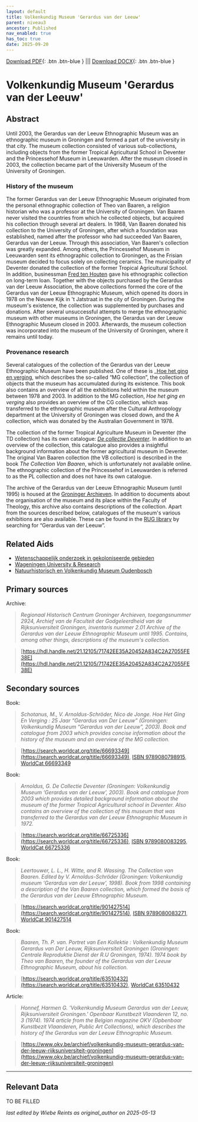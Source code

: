 ```yaml
---
layout: default
title: Volkenkundig Museum 'Gerardus van der Leeuw'
parent: niveau3
ancestor: Published
nav_enabled: true
has_toc: true
date: 2025-09-20
--- 
```



[Download PDF](https://raw.githubusercontent.com/colonial-heritage/research-guides-dev/refs/heads/main/EXPORTS/published/PDF/niveau3/English/GerardusLeeuw.pdf){: .btn .btn-blue } |||    [Download DOCX](https://raw.githubusercontent.com/colonial-heritage/research-guides-dev/refs/heads/main/EXPORTS/published/DOCX/niveau3/English/GerardusLeeuw.docx){: .btn .btn-blue }


# Volkenkundig Museum 'Gerardus van der Leeuw'


## Abstract

Until 2003, the Gerardus van der Leeuw Ethnographic Museum was an ethnographic museum in Groningen and formed a part of the university in that city. The museum collection consisted of various sub-collections, including objects from the former Tropical Agricultural School in Deventer and the Princessehof Museum in Leeuwarden. After the museum closed in 2003, the collection became part of the University Museum of the University of Groningen.

### History of the museum

The former Gerardus van der Leeuw Ethnographic Museum originated from the personal ethnographic collection of Theo van Baaren, a religion historian who was a professor at the University of Groningen. Van Baaren never visited the countries from which he collected objects, but acquired his collection through several art dealers. In 1968, Van Baaren donated his collection to the University of Groningen, after which a foundation was established, named after the professor who had succeeded Van Baaren, Gerardus van der Leeuw. Through this association, Van Baaren's collection was greatly expanded. Among others, the Princessehof Museum in Leeuwarden sent its ethnographic collection to Groningen, as the Frisian museum decided to focus solely on collecting ceramics. The municipality of Deventer donated the collection of the former Tropical Agricultural School. In addition, businessman [Fred ten Houten](http://www.wikidata.org/entity/Q2321417) gave his ethnographic collection on long-term loan. Together with the objects purchased by the Gerardus van der Leeuw Association, the above collections formed the core of the Gerardus van der Leeuw Ethnographic Museum, which opened its doors in 1978 on the Nieuwe Kijk in 't Jatstraat in the city of Groningen. During the museum's existence, the collection was supplemented by purchases and donations. After several unsuccessful attempts to merge the ethnographic museum with other museums in Groningen, the Gerardus van der Leeuw Ethnographic Museum closed in 2003. Afterwards, the museum collection was incorporated into the museum of the University of Groningen, where it remains until today.

### Provenance research

Several catalogues of the collection of the Gerardus van der Leeuw Ethnographic Museum have been published. One of these is _[Hoe het ging en verging](https://www.rug.nl/museum/collecties/volkenkunde/pdf/MGcatalogusLR.pdf), which describes the so-called “MG collection”, the collection of objects that the museum has accumulated during its existence. This book also contains an overview of all the exhibitions held within the museum between 1978 and 2003. In addition to the MG collection, _Hoe het ging en verging_ also provides an overview of the CG collection, which was transferred to the ethnographic museum after the Cultural Anthropology department at the University of Groningen was closed down, and the A collection, which was donated by the Australian Government in 1978.

The collection of the former Tropical Agriculture Museum in Deventer (the TD collection) has its own catalogue: _[De collectie Deventer](https://www.rug.nl/society-business/university-museum/collections/ethnological/pdf/tdcatalogus.pdf)_. In addition to an overview of the collection, this catalogue also provides a insightful background information about the former agricultural museum in Deventer. The original Van Baaren collection (the VB collection) is described in the book _The Collection Van Baaren_, which is unfortunately not available online. The ethnographic collection of the Princessehof in Leeuwarden is referred to as the PL collection and does not have its own catalogue.

The archive of the Gerardus van der Leeuw Ethnographic Museum (until 1995) is housed at the [Groninger Archieven](https://hdl.handle.net/21.12105/71742EE35A20452A834C2A27055FE38E). In addition to documents about the organisation of the museum and its place within the Faculty of Theology, this archive also contains descriptions of the collection. Apart from the sources described below, catalogues of the museum's various exhibitions are also available. These can be found in the [RUG library](https://rug.on.worldcat.org/discovery) by searching for “Gerardus van der Leeuw”.


## Related Aids

 - [Wetenschappelijk onderzoek in gekoloniseerde gebieden](niveau2/English/Science_20240821.yml)  
 - [Wageningen University & Research](niveau3/English/WageningenUniversity_20240508.yml)  
 - [Natuurhistorisch en Volkenkundig Museum Oudenbosch](niveau3/English/MOudenbosch_20250603.yml)  

## Primary sources

Archive:
  > *Regionaal Historisch Centrum Groninger Archieven, toegangsnummer 2924, Archief van de Faculteit der Godgeleerdheid van de Rijksuniversiteit Groningen, inventaris nummer 2.01*
  > _Archive of the Gerardus van der Leeuw Ethnographic Museum until 1995. Contains, among other things, descriptions of the museum's collection._  

  > [https://hdl.handle.net/21.12105/71742EE35A20452A834C2A27055FE38E](https://hdl.handle.net/21.12105/71742EE35A20452A834C2A27055FE38E)

## Secondary sources

Book:
  > *Schotanus, M., V. Arnoldus-Schröder, Nico de Jonge. Hoe Het Ging En Verging : 25 Jaar “Gerardus van Der Leeuw” (Groningen: Volkenkundig Museum “Gerardus van der Leeuw”, 2003).*
  > _Book and catalogue from 2003 which provides concise information about the history of the museum and an overview of the MG collection._  

  > [https://search.worldcat.org/title/66693349](https://search.worldcat.org/title/66693349), [ISBN 9789080798915](https://isbnsearch.org/isbn/9789080798915), [WorldCat 66693349](https://search.worldcat.org/title/66693349)

Book:
  > *Arnoldus, G. De Collectie Deventer (Groningen: Volkenkundig Museum ‘Gerardus van der Leeuw’, 2003).*
  > _Book and catalogue from 2003 which provides detailed background information about the museum of the former Tropical Agricultural school in Deventer. Also contains an overview of the collection of this museum that was transferred to the Gerardus van der Leeuw Ethnographic Museum in 1972._  

  > [https://search.worldcat.org/title/66725336](https://search.worldcat.org/title/66725336), [ISBN 9789080083295](https://isbnsearch.org/isbn/9789080083295), [WorldCat 66725336](https://search.worldcat.org/title/66725336)

Book:
  > *Leertouwer, L. L., H. Witte, and R. Wassing. The Collection van Baaren. Edited by V. Arnoldus-Schröder (Groningen: Volkenkundig museum ‘Gerardus van der Leeuw’, 1998).*
  > _Book from 1998 containing a description of the Van Baaren collection, which formed the basis of the Gerardus van der Leeuw Ethnographic Museum._  

  > [https://search.worldcat.org/title/901427514](https://search.worldcat.org/title/901427514), [ISBN 9789080083271](https://isbnsearch.org/isbn/9789080083271), [WorldCat 901427514](https://search.worldcat.org/title/901427514)

Book:
  > *Baaren, Th. P. van. Portret van Een Kollektie : Volkenkundig Museum Gerardus van Der Leeuw, Rijksuniversiteit Groningen (Groningen: Centrale Reproduktie Dienst der R.U Groningen, 1974).*
  > _1974 book by Theo van Baaren, the founder of the Gerardus van der Leeuw Ethnographic Museum, about his collection._  

  > [https://search.worldcat.org/title/63510432](https://search.worldcat.org/title/63510432), [WorldCat 63510432](https://search.worldcat.org/title/63510432)

Article:
  > *Honnef, Harmen G. 'Volkenkundig Museum Gerardus van der Leeuw, Rijksuniversiteit Groningen.' Openbaar Kunstbezit Vlaanderen 12, no. 3 (1974).*
  > _1974 article from the Belgian magazine OKV (Opbenbaar Kunstbezit Vlaanderen, Public Art Collections), which describes the history of the Gerardus van der Leeuw Ethnographic Museum._  

  > [https://www.okv.be/archief/volkenkundig-museum-gerardus-van-der-leeuw-rijksuniversiteit-groningen](https://www.okv.be/archief/volkenkundig-museum-gerardus-van-der-leeuw-rijksuniversiteit-groningen)



---
## Relevant Data 
TO BE FILLED

_last edited by Wiebe Reints as original_author on 2025-05-13_
        